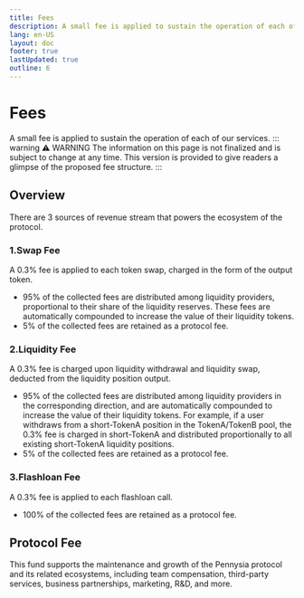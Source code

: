 ```yaml
---
title: Fees
description: A small fee is applied to sustain the operation of each of our services.
lang: en-US
layout: doc
footer: true
lastUpdated: true
outline: 6
---
```


# Fees
A small fee is applied to sustain the operation of each of our services.
::: warning :warning: WARNING
The information on this page is not finalized and is subject to change at any time. This version is provided to give readers a glimpse of the proposed fee structure.
:::

## Overview
There are 3 sources of revenue stream that powers the ecosystem of the protocol.

### 1.Swap Fee
A 0.3% fee is applied to each token swap, charged in the form of the output token.
- 95% of the collected fees are distributed among liquidity providers, proportional to their share of the liquidity reserves. These fees are automatically compounded to increase the value of their liquidity tokens.
- 5% of the collected fees are retained as a protocol fee.

### 2.Liquidity Fee
A 0.3% fee is charged upon liquidity withdrawal and liquidity swap, deducted from the liquidity position output.
- 95% of the collected fees are distributed among liquidity providers in the corresponding direction, and are automatically compounded to increase the value of their liquidity tokens.
For example, if a user withdraws from a short-TokenA position in the TokenA/TokenB pool, the 0.3% fee is charged in short-TokenA and distributed proportionally to all existing short-TokenA liquidity positions.
- 5% of the collected fees are retained as a protocol fee.

### 3.Flashloan Fee
A 0.3% fee is applied to each flashloan call.
- 100% of the collected fees are retained as a protocol fee.

## Protocol Fee
This fund supports the maintenance and growth of the Pennysia protocol and its related ecosystems, including team compensation, third-party services, business partnerships, marketing, R&D, and more.
<!-- The protocol fee is further distributed to two destinations in a 50/50 manner: Pennysia’s Decentralized Reserve and the Development Fund.
- 50% to the [Decentralized Reserve](./tokenomic): This reserve is used to back PESIA, Pennysia's native token.
- 50% to the Development Fund: This fund supports the maintenance and growth of the Pennysia protocol and its related ecosystems, including team compensation, third-party services, business partnerships, marketing, R&D, and more. -->




